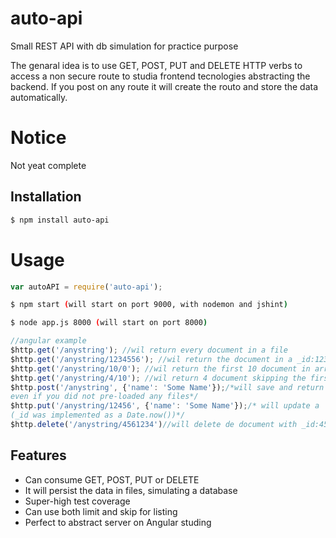 # auto-api
Small REST API with db simulation for practice purpose

The genaral idea is to use GET, POST, PUT and DELETE HTTP verbs to access a non secure route to studia frontend tecnologies abstracting the backend.
If you post on any route it will create the routo and store the data automatically.

# Notice

Not yeat complete


## Installation

```bash
$ npm install auto-api
```

# Usage

```js
var autoAPI = require('auto-api');

```
```bash
$ npm start (will start on port 9000, with nodemon and jshint)
```
```bash
$ node app.js 8000 (will start on port 8000)
```
```js
//angular example
$http.get('/anystring'); //wil return every document in a file
$http.get('/anystring/1234556'); //wil return the document in a _id:1234556
$http.get('/anystring/10/0'); //wil return the first 10 document in array (/anystring/limit/skip)
$http.get('/anystring/4/10'); //wil return 4 document skipping the first 10 (/anystring/limit/skip)
$http.post('/anystring', {'name': 'Some Name'});/*will save and return a new anystring document,
even if you did not pre-loaded any files*/
$http.put('/anystring/12456', {'name': 'Some Name'});/* will update a  document with _id:12456
(_id was implemented as a Date.now())*/
$http.delete('/anystring/4561234')//will delete de document with _id:4561234
```
## Features

  * Can consume GET, POST, PUT or DELETE
  * It will persist the data in files, simulating a database
  * Super-high test coverage
  * Can use both limit and skip for listing
  * Perfect to abstract server on Angular studing

